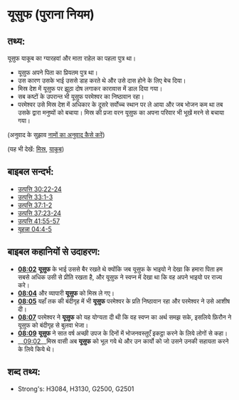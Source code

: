 # यूसुफ (पुराना नियम) #

## तथ्य: ##

यूसुफ याकूब का ग्यारहवां और माता राहेल का पहला पुत्र था।

* यूसुफ अपने पिता का प्रियतम पुत्र था।
* उस कारण उसके भाई उससे डाह करते थे और उसे दास होने के लिए बेच दिया।
* मिस्र देश में यूसुफ पर झूठा दोष लगाकर कारावास में डाल दिया गया।
* सब कष्टों के उपरान्त भी यूसुफ परमेश्वर का निष्ठावान रहा।
* परमेश्वर उसे मिस्र देश में अधिकार के दूसरे सर्वोच्च स्थान पर ले आया और जब भोजन कम था तब उसके द्वारा मनुष्यों को बचाया। मिस्र की प्रजा वरन यूसुफ का अपना परिवार भी भूखें मरने से बचाया गया।

(अनुवाद के सुझाव [नामों का अनुवाद कैसे करें](rc://en/ta/man/translate/translate-names))

(यह भी देखें: [मिस्र](../names/egypt.md), [याकूब](../names/jacob.md))

## बाइबल सन्दर्भ: ##

* [उत्पत्ति 30:22-24](rc://en/tn/help/gen/30/22)
* [उत्पत्ति 33:1-3](rc://en/tn/help/gen/33/01)
* [उत्पत्ति 37:1-2](rc://en/tn/help/gen/37/01)
* [उत्पत्ति 37:23-24](rc://en/tn/help/gen/37/23)
* [उत्पत्ति 41:55-57](rc://en/tn/help/gen/41/55)
* [यूहन्ना 04:4-5](rc://en/tn/help/jhn/04/04)

## बाइबल कहानियों से उदाहरण: ##

* __[08:02](rc://en/tn/help/obs/08/02)__ __यूसुफ__ के भाई उससे बैर रखते थे क्योंकि जब यूसुफ के भाइयो ने देखा कि हमारा पिता हम सबसे अधिक उसी से प्रीति रखता है, और यूसुफ ने स्वप्न में देखा था कि वह अपने भाइयो पर राज्य करे।
* __[08:04](rc://en/tn/help/obs/08/04)__ और व्यापारी __यूसुफ__ को मिस्र ले गए।
* __[08:05](rc://en/tn/help/obs/08/05)__  यहाँ तक की बंदीगृह में भी __यूसुफ__ परमेश्वर के प्रति निष्ठावान रहा और परमेश्वर ने उसे आशीष दी।
* __[08:07](rc://en/tn/help/obs/08/07)__ परमेश्वर ने __यूसुफ__ को यह योग्यता दी थी कि वह स्वप्न का अर्थ समझ सके, इसलिये फ़िरौन ने यूसुफ को बंदीगृह से बुलवा भेजा।
* __[08:09](rc://en/tn/help/obs/08/09)__ __यूसुफ__ ने सात वर्ष अच्छी उपज के दिनों में भोजनवस्तुएँ इकट्ठा करने के लिये लोगों से कहा।
* __[09:02](rc://en/tn/help/obs/09/02)__मिस्र वासी अब __यूसुफ__ को भूल गये थे और उन कार्यो को जो उसने उनकी सहायता करने के लिये किये थे।

## शब्द तथ्य: ##

* Strong's: H3084, H3130, G2500, G2501
